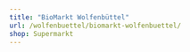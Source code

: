 ```yaml
---
title: "BioMarkt Wolfenbüttel"
url: /wolfenbuettel/biomarkt-wolfenbuettel/
shop: Supermarkt
---
```

